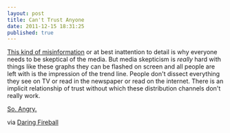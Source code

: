 ```yaml
---
layout: post
title: Can't Trust Anyone
date: 2011-12-15 18:31:25
published: true
---
```


[This kind of misinformation](http://mediamatters.org/blog/201112120005) or at best inattention to detail is why everyone needs to be skeptical of the media. But media skepticism is _really_ hard with things like these graphs they can be flashed on screen and all people are left with is the impression of the trend line. People don't dissect everything they see on TV or read in the newspaper or read on the internet. There is an implicit relationship of trust without which these distribution channels don't really work.

[So. Angry.](http://dl.dropbox.com/u/2855531/merlin2560x1440.jpg)

via [Daring Fireball](http://daringfireball.net/linked/2011/12/14/fox-news)
